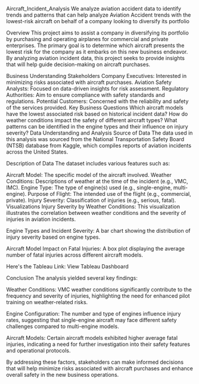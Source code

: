 Aircraft_Incident_Analysis
We analyze aviation accident data to identify trends and patterns that can help analyze Aviation Accident trends with the lowest-risk aircraft on behalf of a company looking to diversify its portfolio

Overview
This project aims to assist a company in diversifying its portfolio by purchasing and operating airplanes for commercial and private enterprises. The primary goal is to determine which aircraft presents the lowest risk for the company as it embarks on this new business endeavor. By analyzing aviation incident data, this project seeks to provide insights that will help guide decision-making on aircraft purchases.

Business Understanding
Stakeholders
Company Executives: Interested in minimizing risks associated with aircraft purchases.
Aviation Safety Analysts: Focused on data-driven insights for risk assessment.
Regulatory Authorities: Aim to ensure compliance with safety standards and regulations.
Potential Customers: Concerned with the reliability and safety of the services provided.
Key Business Questions
Which aircraft models have the lowest associated risk based on historical incident data?
How do weather conditions impact the safety of different aircraft types?
What patterns can be identified in the engine types and their influence on injury severity?
Data Understanding and Analysis
Source of Data
The data used in this analysis was sourced from the National Transportation Safety Board (NTSB) database from Kaggle, which compiles reports of aviation incidents across the United States.

Description of Data
The dataset includes various features such as:

Aircraft Model: The specific model of the aircraft involved.
Weather Conditions: Descriptions of weather at the time of the incident (e.g., VMC, IMC).
Engine Type: The type of engine(s) used (e.g., single-engine, multi-engine).
Purpose of Flight: The intended use of the flight (e.g., commercial, private).
Injury Severity: Classification of injuries (e.g., serious, fatal).
Visualizations
Injury Severity by Weather Conditions: This visualization illustrates the correlation between weather conditions and the severity of injuries in aviation incidents.

Engine Types and Incident Severity: A bar chart showing the distribution of injury severity based on engine types.

Aircraft Model Impact on Fatal Injuries: A box plot displaying the average number of fatal injuries across different aircraft models.

Here's the Tableau Link: View Tableau Dashboard

Conclusion
The analysis yielded several key findings:

Weather Conditions: VMC weather conditions significantly contribute to the frequency and severity of injuries, highlighting the need for enhanced pilot training on weather-related risks.

Engine Configuration: The number and type of engines influence injury rates, suggesting that single-engine aircraft may face different safety challenges compared to multi-engine models.

Aircraft Models: Certain aircraft models exhibited higher average fatal injuries, indicating a need for further investigation into their safety features and operational protocols.

By addressing these factors, stakeholders can make informed decisions that will help minimize risks associated with aircraft purchases and enhance overall safety in the new business operations.
